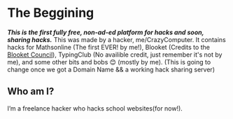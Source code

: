 # The Beggining
***This is the first fully free, non-ad-ed platform for hacks and soon, sharing hacks.***
This was made by a hacker, me/CrazyComputer.
It contains hacks for Mathsonline (The first EVER! by me!), Blooket (Credits to the [Blooket Council](https://github.com/Blooket-Council)), TypingClub (No availible credit, just remember it's not by me), and some other bits and bobs 😊 (mostly by me). (This is going to change once we got a Domain Name && a working hack sharing server)

## Who am I?
I’m a freelance hacker who hacks school websites(for now!).
